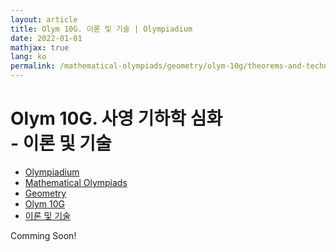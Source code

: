 ```yaml
---
layout: article
title: Olym 10G. 이론 및 기술 | Olympiadium
date: 2022-01-01
mathjax: true
lang: ko
permalink: /mathematical-olympiads/geometry/olym-10g/theorems-and-techniques/
---
```

# Olym 10G. 사영 기하학 심화 <br> <ssup> - 이론 및 기술</ssup>

<ul class="breadcrumb">
	<li><a href="{{ site.url }}">Olympiadium</a></li> 
	<li><a href="{{ site.url }}mathematical-olympiads/">Mathematical Olympiads</a></li> 
	<li><a href="{{ site.url }}mathematical-olympiads/geometry/">Geometry</a></li> 
	<li><a href="{{ site.url }}mathematical-olympiads/geometry/olym-10g/">Olym 10G</a></li> 
	<li><a href="{{ site.url }}mathematical-olympiads/geometry/olym-10g/theorems-and-techniques/">이론 및 기술</a></li>
</ul>

Comming Soon!

